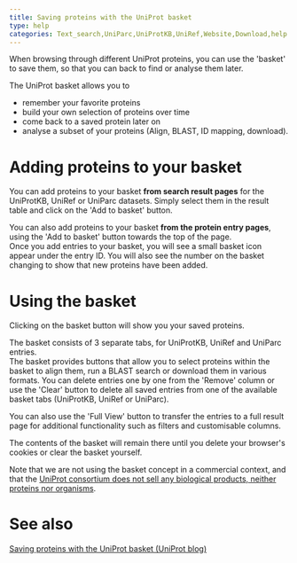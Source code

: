 ```yaml
---
title: Saving proteins with the UniProt basket
type: help
categories: Text_search,UniParc,UniProtKB,UniRef,Website,Download,help
---
```


When browsing through different UniProt proteins, you can use the 'basket' to save them, so that you can back to find or analyse them later.

The UniProt basket allows you to

-   remember your favorite proteins
-   build your own selection of proteins over time
-   come back to a saved protein later on
-   analyse a subset of your proteins (Align, BLAST, ID mapping, download).

# Adding proteins to your basket

You can add proteins to your basket **from search result pages** for the UniProtKB, UniRef or UniParc datasets. Simply select them in the result table and click on the 'Add to basket' button.

You can also add proteins to your basket **from the protein entry pages**, using the 'Add to basket' button towards the top of the page.  
Once you add entries to your basket, you will see a small basket icon appear under the entry ID. You will also see the number on the basket changing to show that new proteins have been added.

# Using the basket

Clicking on the basket button will show you your saved proteins.

The basket consists of 3 separate tabs, for UniProtKB, UniRef and UniParc entries.  
The basket provides buttons that allow you to select proteins within the basket to align them, run a BLAST search or download them in various formats. You can delete entries one by one from the 'Remove' column or use the 'Clear' button to delete all saved entries from one of the available basket tabs (UniProtKB, UniRef or UniParc).

You can also use the 'Full View' button to transfer the entries to a full result page for additional functionality such as filters and customisable columns.

The contents of the basket will remain there until you delete your browser's cookies or clear the basket yourself.

Note that we are not using the basket concept in a commercial context, and that the [UniProt consortium does not sell any biological products, neither proteins nor organisms](https://www.uniprot.org/help/where_to_buy).

# See also

[Saving proteins with the UniProt basket (UniProt blog)](https://insideuniprot.blogspot.com/2014/11/saving-proteins-with-uniprot-basket.html)
